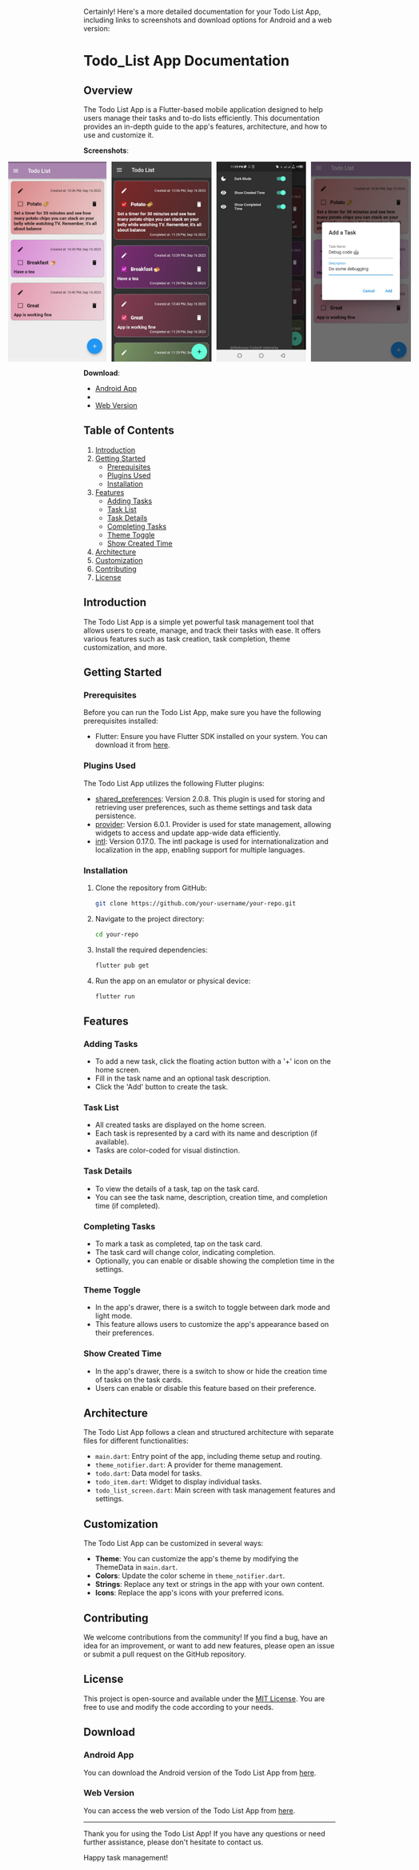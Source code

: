 Certainly! Here's a more detailed documentation for your Todo List App, including links to screenshots and download options for Android and a web version:

# Todo_List App Documentation

## Overview

The Todo List App is a Flutter-based mobile application designed to help users manage their tasks and to-do lists efficiently. This documentation provides an in-depth guide to the app's features, architecture, and how to use and customize it.

**Screenshots**:

<div style="display: flex; justify-content: center;">
  <img src="screenshots/white_theme.jpeg" width="200" height="400" style="margin-right: 10px;" />
  <img src="screenshots/black_theme.jpeg" width="200" height="400" style="margin-right: 10px;" />
  <img src="screenshots/black_theme_drawer.jpeg" width="200" height="400" style="margin-right: 10px;" />
  <img src="screenshots/addingtasks.jpeg" width="200" height="400" />
</div>



**Download**:

- [Android App](https://cssduet.acm.org/apps_shery/todo_app.apk)
- 
- [Web Version](https://shery-1508.github.io/Codsoft/#/)

## Table of Contents

1. [Introduction](#introduction)
2. [Getting Started](#getting-started)
    - [Prerequisites](#prerequisites)
    - [Plugins Used](#plugins-used)
    - [Installation](#installation)
3. [Features](#features)
    - [Adding Tasks](#adding-tasks)
    - [Task List](#task-list)
    - [Task Details](#task-details)
    - [Completing Tasks](#completing-tasks)
    - [Theme Toggle](#theme-toggle)
    - [Show Created Time](#show-created-time)
4. [Architecture](#architecture)
5. [Customization](#customization)
6. [Contributing](#contributing)
7. [License](#license)

## Introduction

The Todo List App is a simple yet powerful task management tool that allows users to create, manage, and track their tasks with ease. It offers various features such as task creation, task completion, theme customization, and more.

## Getting Started

### Prerequisites

Before you can run the Todo List App, make sure you have the following prerequisites installed:

- Flutter: Ensure you have Flutter SDK installed on your system. You can download it from [here](https://flutter.dev/docs/get-started/install).

### Plugins Used
The Todo List App utilizes the following Flutter plugins:

- [shared_preferences](https://pub.dev/packages/shared_preferences): Version 2.0.8. This plugin is used for storing and retrieving user preferences, such as theme settings and task data persistence.
- [provider](https://pub.dev/packages/provider): Version 6.0.1. Provider is used for state management, allowing widgets to access and update app-wide data efficiently.
- [intl](https://pub.dev/packages/intl): Version 0.17.0. The intl package is used for internationalization and localization in the app, enabling support for multiple languages.


### Installation

1. Clone the repository from GitHub:

   ```bash
   git clone https://github.com/your-username/your-repo.git
   ```

2. Navigate to the project directory:

   ```bash
   cd your-repo
   ```

3. Install the required dependencies:

   ```bash
   flutter pub get
   ```

4. Run the app on an emulator or physical device:

   ```bash
   flutter run
   ```

## Features

### Adding Tasks

- To add a new task, click the floating action button with a '+' icon on the home screen.
- Fill in the task name and an optional task description.
- Click the 'Add' button to create the task.

### Task List

- All created tasks are displayed on the home screen.
- Each task is represented by a card with its name and description (if available).
- Tasks are color-coded for visual distinction.

### Task Details

- To view the details of a task, tap on the task card.
- You can see the task name, description, creation time, and completion time (if completed).

### Completing Tasks

- To mark a task as completed, tap on the task card.
- The task card will change color, indicating completion.
- Optionally, you can enable or disable showing the completion time in the settings.

### Theme Toggle

- In the app's drawer, there is a switch to toggle between dark mode and light mode.
- This feature allows users to customize the app's appearance based on their preferences.

### Show Created Time

- In the app's drawer, there is a switch to show or hide the creation time of tasks on the task cards.
- Users can enable or disable this feature based on their preference.

## Architecture

The Todo List App follows a clean and structured architecture with separate files for different functionalities:

- `main.dart`: Entry point of the app, including theme setup and routing.
- `theme_notifier.dart`: A provider for theme management.
- `todo.dart`: Data model for tasks.
- `todo_item.dart`: Widget to display individual tasks.
- `todo_list_screen.dart`: Main screen with task management features and settings.

## Customization

The Todo List App can be customized in several ways:

- **Theme**: You can customize the app's theme by modifying the ThemeData in `main.dart`.
- **Colors**: Update the color scheme in `theme_notifier.dart`.
- **Strings**: Replace any text or strings in the app with your own content.
- **Icons**: Replace the app's icons with your preferred icons.

## Contributing

We welcome contributions from the community! If you find a bug, have an idea for an improvement, or want to add new features, please open an issue or submit a pull request on the GitHub repository.

## License

This project is open-source and available under the [MIT License](LICENSE). You are free to use and modify the code according to your needs.



## Download

### Android App

You can download the Android version of the Todo List App from [here](https://cssduet.acm.org/apps_shery/todo_app.apk).

### Web Version

You can access the web version of the Todo List App from [here](https://shery-1508.github.io/Codsoft/#/).

---



Thank you for using the Todo List App! If you have any questions or need further assistance, please don't hesitate to contact us.

Happy task management!
